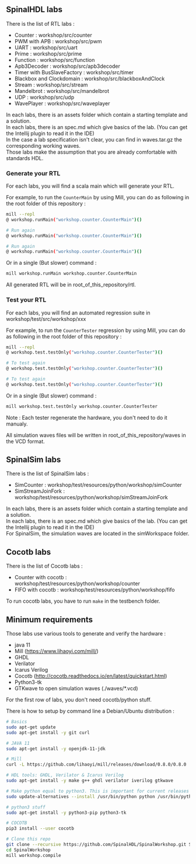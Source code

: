 
## SpinalHDL labs
There is the list of RTL labs :

- Counter : workshop/src/counter
- PWM with APB : workshop/src/pwm
- UART : workshop/src/uart
- Prime : workshop/src/prime
- Function : workshop/src/function
- Apb3Decoder : workshop/src/apb3decoder
- Timer with BusSlaveFactory : workshop/src/timer
- Blackbox and Clockdomain : workshop/src/blackboxAndClock
- Stream : workshop/src/stream
- Mandelbrot : workshop/src/mandelbrot
- UDP : workshop/src/udp
- WavePlayer : workshop/src/waveplayer

In each labs, there is an assets folder which contain a starting template and a solution.<br>
In each labs, there is an spec.md which give basics of the lab. (You can get the Intellij plugin to read it in the IDE)<br>
In the case a lab specification isn't clear, you can find in waves.tar.gz the corresponding working waves.<br>
Those labs make the assumption that you are already comfortable with standards HDL.


### Generate your RTL
For each labs, you will find a scala main which will generate your RTL.

For example, to run the `CounterMain` by using Mill, you can do as following in the root folder of this repository :

```sh
mill --repl
@ workshop.runMain("workshop.counter.CounterMain")()

# Run again
@ workshop.runMain("workshop.counter.CounterMain")()

# Run again
@ workshop.runMain("workshop.counter.CounterMain")()
```

Or in a single (But slower) command :

```sh
mill workshop.runMain workshop.counter.CounterMain
```

All generated RTL will be in root_of_this_repository/rtl.

### Test your RTL
For each labs, you will find an automated regression suite in workshop/test/src/workshop/xxx

For example, to run the `CounterTester` regression by using Mill, you can do as following in the root folder of this repository :

```sh
mill --repl
@ workshop.test.testOnly("workshop.counter.CounterTester")()

# To test again
@ workshop.test.testOnly("workshop.counter.CounterTester")()

# To test again
@ workshop.test.testOnly("workshop.counter.CounterTester")()
```

Or in a single (But slower) command :

```sh
mill workshop.test.testOnly workshop.counter.CounterTester
```

Note : Each tester regenerate the hardware, you don't need to do it manualy.

All simulation waves files will be written in root_of_this_repository/waves in the VCD format.



## SpinalSim labs
There is the list of SpinalSim labs :

- SimCounter : workshop/test/resources/python/workshop/simCounter
- SimStreamJoinFork : workshop/test/resources/python/workshop/simStreamJoinFork


In each labs, there is an assets folder which contain a starting template and a solution.<br>
In each labs, there is an spec.md which give basics of the lab. (You can get the Intellij plugin to read it in the IDE)<br>
For SpinalSim, the simulation waves are located in the simWorkspace folder.

## Cocotb labs
There is the list of Cocotb labs :

- Counter with cocotb : workshop/test/resources/python/workshop/counter
- FIFO with cocotb : workshop/test/resources/python/workshop/fifo

To run cocotb labs, you have to run `make` in the testbench folder.


## Minimum requirements
Those labs use various tools to generate and verify the hardware :

- java 11
- Mill (https://www.lihaoyi.com/mill/)
- GHDL
- Verilator
- Icarus Verilog
- Cocotb (http://cocotb.readthedocs.io/en/latest/quickstart.html)
- Python3-tk
- GTKwave to open simulation waves (./waves/*.vcd)

For the first row of labs, you don't need cocotb/python stuff.


There is how to setup by command line a Debian/Ubuntu distribution :

```sh
# Basics
sudo apt-get update
sudo apt-get install -y git curl

# JAVA 11
sudo apt-get install -y openjdk-11-jdk

# Mill
curl -L https://github.com/lihaoyi/mill/releases/download/0.8.0/0.8.0 | sudo install /dev/stdin /usr/local/bin/mill

# HDL tools: GHDL, Verilator & Icarus Verilog
sudo apt-get install -y make g++ ghdl verilator iverilog gtkwave

# Make python equal to python3. This is important for current releases of cocotb
sudo update-alternatives --install /usr/bin/python python /usr/bin/python3 100

# python3 stuff
sudo apt-get install -y python3-pip python3-tk

# COCOTB
pip3 install --user cocotb

# Clone this repo
git clone --recursive https://github.com/SpinalHDL/SpinalWorkshop.git SpinalWorkshop
cd SpinalWorkshop
mill workshop.compile
```
